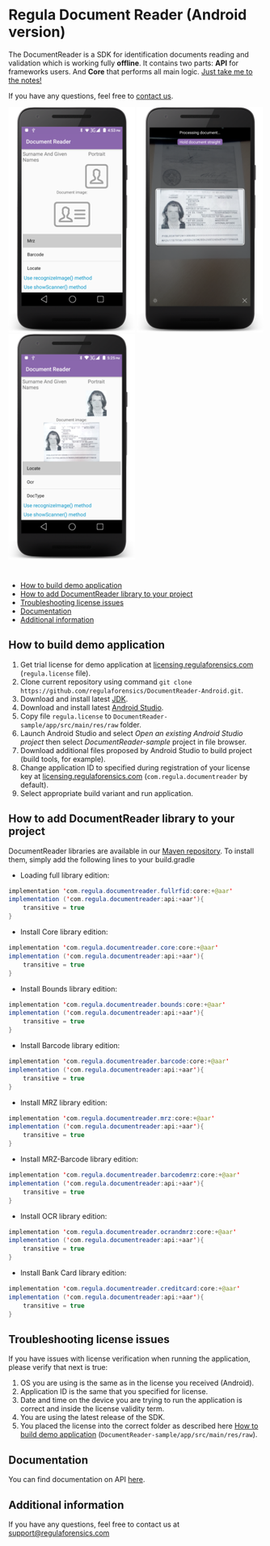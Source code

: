 # Regula Document Reader (Android version)

The DocumentReader is a SDK for identification documents reading and validation which is working fully **offline**. It contains two parts: **API** for frameworks users. And **Core** that performs all main logic. [Just take me to the notes!](https://github.com/regulaforensics/DocumentReader-Android/wiki)

If you have any questions, feel free to [contact us](mailto:support@regulaforensics.com).

<img src="DocumentReaderDemo_default.png" width="250"> <img src="DocumentReaderDemo_process.png" width="250"> <img src="DocumentReaderDemo_result.png" width="250">

#

* [How to build demo application](#how_to_build_demo_application)
* [How to add DocumentReader library to your project](#how_to_add_documentreader_library_to_your_project)
* [Troubleshooting license issues](#troubleshooting_license_issues)
* [Documentation](#docs)
* [Additional information](#additional_information)

## <a name="how_to_build_demo_application"></a> How to build demo application
1. Get trial license for demo application at [licensing.regulaforensics.com](https://licensing.regulaforensics.com) (`regula.license` file).
1. Clone current repository using command `git clone https://github.com/regulaforensics/DocumentReader-Android.git`.
1. Download and install latest [JDK](http://www.oracle.com/technetwork/java/javase/downloads/index.html).
1. Download and install latest [Android Studio](https://developer.android.com/studio/index.html).
1. Copy file `regula.license` to `DocumentReader-sample/app/src/main/res/raw` folder. 
1. Launch Android Studio and select _Open an existing Android Studio project_ then select _DocumentReader-sample_ project in file browser.
1. Download additional files proposed by Android Studio to build project (build tools, for example).
3. Change application ID to specified during registration of your license key at [licensing.regulaforensics.com](https://licensing.regulaforensics.com) (`com.regula.documentreader` by default).
1. Select appropriate build variant and run application.

## <a name="how_to_add_documentreader_library_to_your_project"></a> How to add DocumentReader library to your project

DocumentReader libraries are available in our [Maven repository](http://maven.regulaforensics.com/RegulaDocumentReader/com/regula/documentreader/). To install
them, simply add the following lines to your build.gradle

* Loading full library edition:
```java
implementation 'com.regula.documentreader.fullrfid:core:+@aar'	
implementation ('com.regula.documentreader:api:+aar'){
	transitive = true
}
```
* Install Core library edition:
```java
implementation 'com.regula.documentreader.core:core:+@aar'
implementation ('com.regula.documentreader:api:+aar'){
	transitive = true
}
```
* Install Bounds library edition:
```java
implementation 'com.regula.documentreader.bounds:core:+@aar'
implementation ('com.regula.documentreader:api:+aar'){
	transitive = true
}
```
* Install Barcode library edition:
```java
implementation 'com.regula.documentreader.barcode:core:+@aar'
implementation ('com.regula.documentreader:api:+aar'){
	transitive = true
}
```
* Install MRZ library edition:
```java
implementation 'com.regula.documentreader.mrz:core:+@aar'
implementation ('com.regula.documentreader:api:+aar'){
	transitive = true
}
```
* Install MRZ-Barcode library edition:
```java
implementation 'com.regula.documentreader.barcodemrz:core:+@aar'
implementation ('com.regula.documentreader:api:+aar'){
	transitive = true
}
```
* Install OCR library edition:
```java
implementation 'com.regula.documentreader.ocrandmrz:core:+@aar'
implementation ('com.regula.documentreader:api:+aar'){
	transitive = true
}
```
* Install Bank Card library edition:
```java
implementation 'com.regula.documentreader.creditcard:core:+@aar'
implementation ('com.regula.documentreader:api:+aar'){
	transitive = true
}
```

## <a name="troubleshooting_license_issues"></a> Troubleshooting license issues
If you have issues with license verification when running the application, please verify that next is true:
1. OS you are using is the same as in the license you received (Android).
1. Application ID is the same that you specified for license.
1. Date and time on the device you are trying to run the application is correct and inside the license validity term.
1. You are using the latest release of the SDK.
1. You placed the license into the correct folder as described here [How to build demo application](#how_to_build_demo_application) (`DocumentReader-sample/app/src/main/res/raw`).

## <a name="docs"></a> Documentation
You can find documentation on API [here](https://regulaforensics.github.io/DocumentReader-Android/).

## <a name="additional_information"></a> Additional information
If you have any questions, feel free to contact us at support@regulaforensics.com
